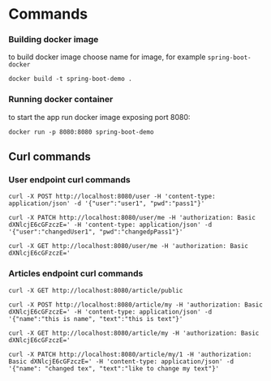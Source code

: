 # Commands

### Building docker image
to build docker image choose name for image, for example `spring-boot-docker`

`docker build -t spring-boot-demo .`


### Running docker container
to start the app run docker image exposing port 8080:

`docker run -p 8080:8080 spring-boot-demo`
 
## Curl commands

### User endpoint curl commands
`curl -X POST http://localhost:8080/user -H 'content-type: application/json' -d '{"user":"user1", "pwd":"pass1"}'`


`curl -X PATCH http://localhost:8080/user/me -H 'authorization: Basic dXNlcjE6cGFzczE=' -H 'content-type: application/json' -d '{"user":"changedUser1", "pwd":"changedpPass1"}'`


`curl -X GET http://localhost:8080/user/me -H 'authorization: Basic dXNlcjE6cGFzczE='`

### Articles endpoint curl commands

`curl -X GET http://localhost:8080/article/public`


`curl -X POST http://localhost:8080/article/my -H 'authorization: Basic dXNlcjE6cGFzczE=' -H 'content-type: application/json' -d '{"name":"this is name", "text":"this is text"}'`


`curl -X GET http://localhost:8080/article/my -H 'authorization: Basic dXNlcjE6cGFzczE='`


`curl -X PATCH
  http://localhost:8080/article/my/1
  -H 'authorization: Basic dXNlcjE6cGFzczE='
  -H 'content-type: application/json'
  -d '{"name": "changed tex", "text":"like to change my text"}'`
